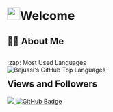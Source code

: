 <h1><img src="https://raw.githubusercontent.com/MartinHeinz/MartinHeinz/master/wave.gif" width="30px">Welcome </h1>

## 🙋‍♂️ About Me

##
<summary>:zap: Most Used Languages</summary>

<img align="left" alt="Bejussi's GitHub Top Languages" src="https://github-readme-stats.vercel.app/api/top-langs/?username=bejussi" />

## Views and Followers
<a href="https://github.com/Meghna-DAS/github-profile-views-counter">
    <img src="https://komarev.com/ghpvc/?username=Bejussi">
</a>
<a href="https://github.com/Bejussi?tab=followers"><img src="https://img.shields.io/github/followers/Bejussi?label=Followers&style=social" alt="GitHub Badge"></a>
